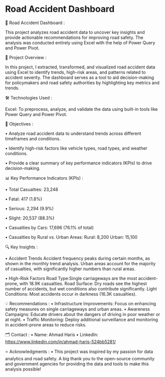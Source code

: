 
# Road Accident Dashboard

🚗 Road Accident Dashboard :

   This project analyzes road accident data to uncover key insights and provide actionable recommendations for improving road safety. The analysis was conducted entirely 
   using Excel with the help of Power Query and Power Pivot.
   

📌 Project Overview :

   In this project, I extracted, transformed, and visualized road accident data using Excel to identify trends, high-risk areas, and patterns related to accident severity. 
   The dashboard serves as a tool to aid decision-making for policymakers and road safety authorities by highlighting key metrics and trends.
  

🛠 Technologies Used :

   Excel: To preprocess, analyze, and validate the data using built-in tools like Power Query and Power Pivot.


🎯 Objectives :

   • Analyze road accident data to understand trends across different timeframes and conditions.

   • Identify high-risk factors like vehicle types, road types, and weather conditions.

   • Provide a clear summary of key performance indicators (KPIs) to drive decision-making.


📊 Key Performance Indicators (KPIs) :

   • Total Casualties: 23,248

   • Fatal: 417 (1.8%)

   • Serious: 2,294 (9.9%)

   • Slight: 20,537 (88.3%)

   • Casualties by Cars: 17,696 (76.1% of total)

   • Casualties by Rural vs. Urban Areas:
       Rural: 8,200
       Urban: 15,100
       

🔍 Key Insights :

   • Accident Trends
        Accident frequency peaks during certain months, as shown in the monthly trend analysis.
        Urban areas account for the majority of casualties, with significantly higher numbers than rural areas.

• High-Risk Factors
       Road Type:Single carriageways are the most accident-prone, with 18.9K casualties.
       Road Surface: Dry roads see the highest number of accidents, but wet conditions also contribute significantly.
       Light Conditions: Most accidents occur in darkness (16.3K casualties).
       

💡 Recommendations :
    • Infrastructure Improvements: Focus on enhancing safety measures on single carriageways and urban areas.
    • Awareness Campaigns: Educate drivers about the dangers of driving in poor weather or at night.
    • Traffic Monitoring: Deploy additional surveillance and monitoring in accident-prone areas to reduce risks.

🗂 Contact :
   • Name: Ahmad Haris
  • LinkedIn: https://www.linkedin.com/in/ahmad-haris-524bb5281/

⭐ Acknowledgments :
    • This project was inspired by my passion for  data analytics and road safety. A big thank you to the open-source community and government agencies for providing the 
       data and tools to make this analysis possible!   



